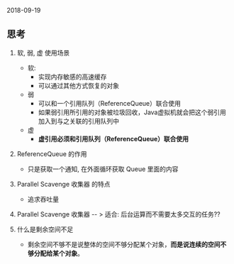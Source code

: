 2018-09-19

## 思考
1. 软, 弱, 虚 使用场景
    - 软:
        - 实现内存敏感的高速缓存
        - 可以通过其他方式恢复的对象
    - 弱
        - 可以和一个引用队列（ReferenceQueue）联合使用
        - 如果弱引用所引用的对象被垃圾回收，Java虚拟机就会把这个弱引用加入到与之关联的引用队列中
    - 虚
        - **虚引用必须和引用队列（ReferenceQueue）联合使用**

2. ReferenceQueue 的作用
    - 只是获取一个通知, 在外面循环获取 Queue 里面的内容
        
2. Parallel Scavenge 收集器 的特点
    - 追求吞吐量

3. Parallel Scavenge 收集器 -- > 适合: 后台运算而不需要太多交互的任务??


4. 什么是剩余空间不足
    - 剩余空间不够不是说整体的空间不够分配某个对象，**而是说连续的空间不够分配给某个对象**。